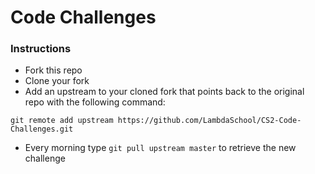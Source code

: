 # Code Challenges

### Instructions

* Fork this repo
* Clone your fork 
* Add an upstream to your cloned fork that points back to the original repo with the following command:
```
git remote add upstream https://github.com/LambdaSchool/CS2-Code-Challenges.git
```
* Every morning type `git pull upstream master` to retrieve the new challenge

